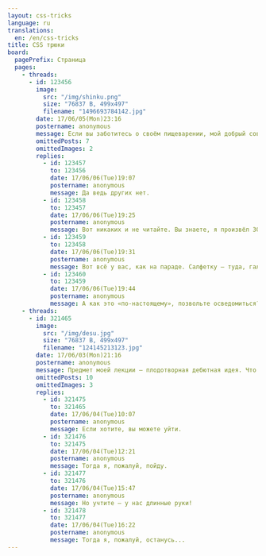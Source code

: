```yaml
---
layout: css-tricks
language: ru
translations:
  en: /en/css-tricks
title: CSS трюки
board:
  pagePrefix: Страница
  pages:
    - threads:
      - id: 123456
        image:
          src: "/img/shinku.png"
          size: "76837 B, 499x497"
          filename: "1496693784142.jpg"
        date: 17/06/05(Mon)23:16
        postername: anonymous
        message: Если вы заботитесь о своём пищеварении, мой добрый совет — не говорите за обедом о большевизме и о медицине. И — боже вас сохрани — не читайте до обеда советских газет.
        omittedPosts: 7
        omittedImages: 2
        replies:
          - id: 123457
            to: 123456
            date: 17/06/06(Tue)19:07
            postername: anonymous
            message: Да ведь других нет.
          - id: 123458
            to: 123457
            date: 17/06/06(Tue)19:25
            postername: anonymous
            message: Вот никаких и не читайте. Вы знаете, я произвёл 30 наблюдений у себя в клинике. И что же вы думаете? Пациенты, не читающие газет, чувствуют себя превосходно. Те же, которых я специально заставлял читать «Правду», — теряли в весе. Мало этого. Пониженные коленные рефлексы, скверный аппетит, угнетённое состояние духа.
          - id: 123459
            to: 123458
            date: 17/06/06(Tue)19:31
            postername: anonymous
            message: Вот всё у вас, как на параде. Салфетку — туда, галстук — сюда. Да «извините», да «пожалуйста-мерси». А так, чтобы по-настоящему — это нет. Мучаете сами себя, как при царском режиме.
          - id: 123460
            to: 123459
            date: 17/06/06(Tue)19:44
            postername: anonymous
            message: А как это «по-настоящему», позвольте осведомиться?
    - threads:
      - id: 321465
        image:
          src: "/img/desu.jpg"
          size: "76837 B, 499x497"
          filename: "124145213123.jpg"
        date: 17/06/03(Mon)21:16
        postername: anonymous
        message: Предмет моей лекции — плодотворная дебютная идея. Что такое, товарищи, дебют и что такое, товарищи, идея? Дебют, товарищи, — это «Quasi una fantasia». А что такое, товарищи, значит идея? Идея, товарищи, — это человеческая мысль, облечённая в логическую шахматную форму.
        omittedPosts: 10
        omittedImages: 3
        replies:
          - id: 321475
            to: 321465
            date: 17/06/04(Tue)10:07
            postername: anonymous
            message: Если хотите, вы можете уйти.
          - id: 321476
            to: 321475
            date: 17/06/04(Tue)12:21
            postername: anonymous
            message: Тогда я, пожалуй, пойду.
          - id: 321477
            to: 321476
            date: 17/06/04(Tue)15:47
            postername: anonymous
            message: Но учтите — у нас длинные руки!
          - id: 321478
            to: 321477
            date: 17/06/04(Tue)16:22
            postername: anonymous
            message: Тогда я, пожалуй, останусь...
---
```

